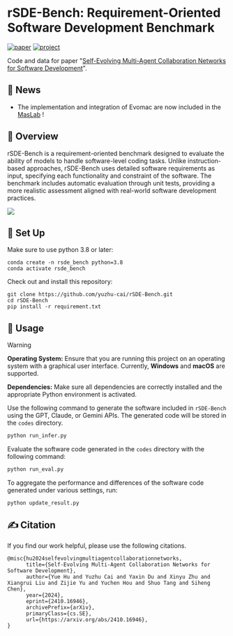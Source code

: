 # rSDE-Bench: Requirement-Oriented Software Development Benchmark

[![paper](https://img.shields.io/badge/arXiv-Paper-<COLOR>.svg)](https://arxiv.org/abs/2410.16946)
[![project](https://img.shields.io/badge/project-Page-blue)](https://yuzhu-cai.github.io/rSDE-Bench/)

Code and data for paper "[Self-Evolving Multi-Agent Collaboration Networks for Software Development](https://arxiv.org/abs/2410.16946)".

## 📰 News

- The implementation and integration of Evomac are now included in the [MasLab](https://github.com/MASWorks/MASLab) !


## 👋 Overview
rSDE-Bench is a requirement-oriented benchmark designed to evaluate the ability of models to handle software-level coding tasks. Unlike instruction-based approaches, rSDE-Bench uses detailed software requirements as input, specifying each functionality and constraint of the software. The benchmark includes automatic evaluation through unit tests, providing a more realistic assessment aligned with real-world software development practices.

<img src="assets/figs/evaluation.jpg">


## 🚀 Set Up

Make sure to use python 3.8 or later:
```
conda create -n rsde_bench python=3.8
conda activate rsde_bench
```

Check out and install this repository:
```
git clone https://github.com/yuzhu-cai/rSDE-Bench.git
cd rSDE-Bench
pip install -r requirement.txt
```

## 💽 Usage
> [!WARNING]
> **Operating System:** Ensure that you are running this project on an operating system with a graphical user interface. Currently, **Windows** and **macOS** are supported.
> 
> **Dependencies:** Make sure all dependencies are correctly installed and the appropriate Python environment is activated.

Use the following command to generate the software included in `rSDE-Bench` using the GPT, Claude, or Gemini APIs. The generated code will be stored in the `codes` directory.

```bash
python run_infer.py
```

Evaluate the software code generated in the `codes` directory with the following command:

```bash
python run_eval.py
```

To aggregate the performance and differences of the software code generated under various settings, run:

```
python update_result.py
```


## ✍️ Citation

If you find our work helpful, please use the following citations.

```
@misc{hu2024selfevolvingmultiagentcollaborationnetworks,
      title={Self-Evolving Multi-Agent Collaboration Networks for Software Development}, 
      author={Yue Hu and Yuzhu Cai and Yaxin Du and Xinyu Zhu and Xiangrui Liu and Zijie Yu and Yuchen Hou and Shuo Tang and Siheng Chen},
      year={2024},
      eprint={2410.16946},
      archivePrefix={arXiv},
      primaryClass={cs.SE},
      url={https://arxiv.org/abs/2410.16946}, 
}
```
